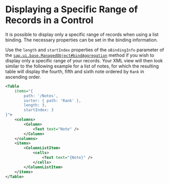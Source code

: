 <!-- loio9b5bdd8931194e88b22faf8537099073 -->

# Displaying a Specific Range of Records in a Control

It is possible to display only a specific range of records when using a list binding. The necessary properties can be set in the binding information.



Use the `length` and `startIndex` properties of the `oBindingInfo` parameter of the [`sap.ui.base.ManagedObject#bindAggregation`](https://ui5.sap.com/#/api/sap.ui.base.ManagedObject/methods/bindAggregation) method if you wish to display only a specific range of your records. Your XML view will then look similar to the following example for a list of notes, for which the resulting table will display the fourth, fifth and sixth note ordered by `Rank` in ascending order.

```xml
<Table 
    items="{
        path: '/Notes',
        sorter: { path: 'Rank' },
        length: 3,
        startIndex: 3
}">
    <columns>
        <Column>
            <Text text="Note" />
        </Column>
    </columns>
    <items>
        <ColumnListItem>
            <cells>
                <Text text="{Note}" />
            </cells>
        </ColumnListItem>
    </items>
</Table>

```

